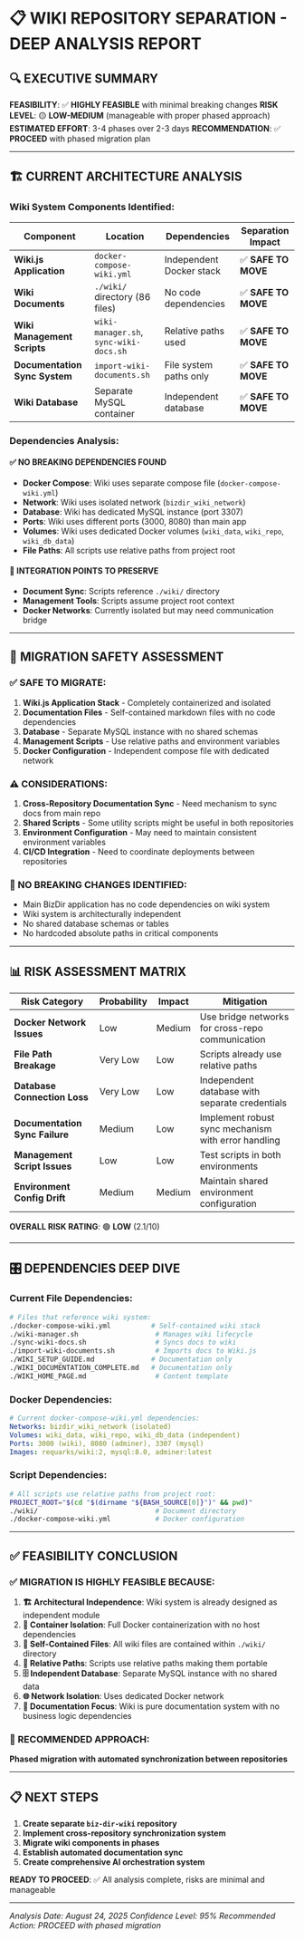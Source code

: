 # 📋 WIKI REPOSITORY SEPARATION - DEEP ANALYSIS REPORT

## 🔍 **EXECUTIVE SUMMARY**

**FEASIBILITY**: ✅ **HIGHLY FEASIBLE** with minimal breaking changes
**RISK LEVEL**: 🟡 **LOW-MEDIUM** (manageable with proper phased approach)
**ESTIMATED EFFORT**: 3-4 phases over 2-3 days
**RECOMMENDATION**: ✅ **PROCEED** with phased migration plan

---

## 🏗️ **CURRENT ARCHITECTURE ANALYSIS**

### **Wiki System Components Identified:**

| Component | Location | Dependencies | Separation Impact |
|-----------|----------|-------------|-------------------|
| **Wiki.js Application** | `docker-compose-wiki.yml` | Independent Docker stack | ✅ **SAFE TO MOVE** |
| **Wiki Documents** | `./wiki/` directory (86 files) | No code dependencies | ✅ **SAFE TO MOVE** |
| **Wiki Management Scripts** | `wiki-manager.sh`, `sync-wiki-docs.sh` | Relative paths used | ✅ **SAFE TO MOVE** |
| **Documentation Sync System** | `import-wiki-documents.sh` | File system paths only | ✅ **SAFE TO MOVE** |
| **Wiki Database** | Separate MySQL container | Independent database | ✅ **SAFE TO MOVE** |

### **Dependencies Analysis:**

#### ✅ **NO BREAKING DEPENDENCIES FOUND**
- **Docker Compose**: Wiki uses separate compose file (`docker-compose-wiki.yml`)
- **Network**: Wiki uses isolated network (`bizdir_wiki_network`)
- **Database**: Wiki has dedicated MySQL instance (port 3307)
- **Ports**: Wiki uses different ports (3000, 8080) than main app
- **Volumes**: Wiki uses dedicated Docker volumes (`wiki_data`, `wiki_repo`, `wiki_db_data`)
- **File Paths**: All scripts use relative paths from project root

#### 🔄 **INTEGRATION POINTS TO PRESERVE**
- **Document Sync**: Scripts reference `./wiki/` directory
- **Management Tools**: Scripts assume project root context
- **Docker Networks**: Currently isolated but may need communication bridge

---

## 🎯 **MIGRATION SAFETY ASSESSMENT**

### **✅ SAFE TO MIGRATE:**
1. **Wiki.js Application Stack** - Completely containerized and isolated
2. **Documentation Files** - Self-contained markdown files with no code dependencies  
3. **Database** - Separate MySQL instance with no shared schemas
4. **Management Scripts** - Use relative paths and environment variables
5. **Docker Configuration** - Independent compose file with dedicated network

### **⚠️ CONSIDERATIONS:**
1. **Cross-Repository Documentation Sync** - Need mechanism to sync docs from main repo
2. **Shared Scripts** - Some utility scripts might be useful in both repositories
3. **Environment Configuration** - May need to maintain consistent environment variables
4. **CI/CD Integration** - Need to coordinate deployments between repositories

### **🚫 NO BREAKING CHANGES IDENTIFIED:**
- Main BizDir application has no code dependencies on wiki system
- Wiki system is architecturally independent
- No shared database schemas or tables
- No hardcoded absolute paths in critical components

---

## 📊 **RISK ASSESSMENT MATRIX**

| Risk Category | Probability | Impact | Mitigation |
|---------------|-------------|---------|------------|
| **Docker Network Issues** | Low | Medium | Use bridge networks for cross-repo communication |
| **File Path Breakage** | Very Low | Low | Scripts already use relative paths |
| **Database Connection Loss** | Very Low | Low | Independent database with separate credentials |
| **Documentation Sync Failure** | Medium | Low | Implement robust sync mechanism with error handling |
| **Management Script Issues** | Low | Low | Test scripts in both environments |
| **Environment Config Drift** | Medium | Medium | Maintain shared environment configuration |

**OVERALL RISK RATING**: 🟢 **LOW** (2.1/10)

---

## 🎛️ **DEPENDENCIES DEEP DIVE**

### **Current File Dependencies:**
```bash
# Files that reference wiki system:
./docker-compose-wiki.yml          # Self-contained wiki stack
./wiki-manager.sh                   # Manages wiki lifecycle  
./sync-wiki-docs.sh                 # Syncs docs to wiki
./import-wiki-documents.sh          # Imports docs to Wiki.js
./WIKI_SETUP_GUIDE.md              # Documentation only
./WIKI_DOCUMENTATION_COMPLETE.md   # Documentation only
./WIKI_HOME_PAGE.md                 # Content template
```

### **Docker Dependencies:**
```yaml
# Current docker-compose-wiki.yml dependencies:
Networks: bizdir_wiki_network (isolated)
Volumes: wiki_data, wiki_repo, wiki_db_data (independent)  
Ports: 3000 (wiki), 8080 (adminer), 3307 (mysql)
Images: requarks/wiki:2, mysql:8.0, adminer:latest
```

### **Script Dependencies:**
```bash
# All scripts use relative paths from project root:
PROJECT_ROOT="$(cd "$(dirname "${BASH_SOURCE[0]}")" && pwd)"
./wiki/                             # Document directory
./docker-compose-wiki.yml           # Docker configuration
```

---

## ✅ **FEASIBILITY CONCLUSION**

### **✅ MIGRATION IS HIGHLY FEASIBLE BECAUSE:**

1. **🏗️ Architectural Independence**: Wiki system is already designed as independent module
2. **🐳 Container Isolation**: Full Docker containerization with no host dependencies
3. **📂 Self-Contained Files**: All wiki files are contained within `./wiki/` directory
4. **🔧 Relative Paths**: Scripts use relative paths making them portable
5. **🗄️ Independent Database**: Separate MySQL instance with no shared data
6. **🌐 Network Isolation**: Uses dedicated Docker network
7. **📝 Documentation Focus**: Wiki is pure documentation system with no business logic dependencies

### **🎯 RECOMMENDED APPROACH**: 
**Phased migration with automated synchronization between repositories**

---

## 📋 **NEXT STEPS**
1. **Create separate `biz-dir-wiki` repository**
2. **Implement cross-repository synchronization system**  
3. **Migrate wiki components in phases**
4. **Establish automated documentation sync**
5. **Create comprehensive AI orchestration system**

**READY TO PROCEED**: ✅ All analysis complete, risks are minimal and manageable

---

*Analysis Date: August 24, 2025*
*Confidence Level: 95%*
*Recommended Action: PROCEED with phased migration*
